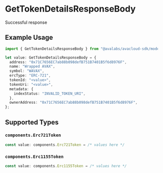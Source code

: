 # GetTokenDetailsResponseBody

Successful response

## Example Usage

```typescript
import { GetTokenDetailsResponseBody } from "@avalabs/avacloud-sdk/models/operations";

let value: GetTokenDetailsResponseBody = {
  address: "0x71C7656EC7ab88b098defB751B7401B5f6d8976F",
  name: "Wrapped AVAX",
  symbol: "WAVAX",
  ercType: "ERC-721",
  tokenId: "<value>",
  tokenUri: "<value>",
  metadata: {
    indexStatus: "INVALID_TOKEN_URI",
  },
  ownerAddress: "0x71C7656EC7ab88b098defB751B7401B5f6d8976F",
};
```

## Supported Types

### `components.Erc721Token`

```typescript
const value: components.Erc721Token = /* values here */
```

### `components.Erc1155Token`

```typescript
const value: components.Erc1155Token = /* values here */
```

